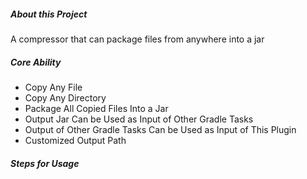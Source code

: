 ##### About this Project

A compressor that can package files from anywhere into a jar

##### Core Ability

- Copy Any File
- Copy Any Directory
- Package All Copied Files Into a Jar
- Output Jar Can be Used as Input of Other Gradle Tasks
- Output of Other Gradle Tasks Can be Used as Input of This Plugin
- Customized Output Path

##### Steps for Usage

